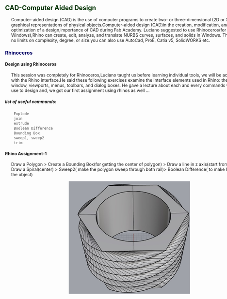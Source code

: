 <div style="width:800px;">

<font color="#003300">

## CAD-Computer Aided Design
</font>
<div align="justify;" style="margin-left:2.5%" style="margin-right:2.5%">

Computer-aided design (CAD) is the use of computer programs to create two- or three-dimensional (2D or 3D) graphical representations of physical objects.Computer-aided design (CAD)in the creation, modification, analysis, or optimization of a design,importance of CAD during Fab Academy.
Luciano suggested to use Rhinoceros(for Windows),Rhino can create, edit, analyze, and translate NURBS curves, surfaces, and solids in Windows. There are no limits on complexity, degree, or size.you can also use AutoCad, ProE, Catia v5, SolidWORKS etc.
</div>
<font color="#000066">

### Rhinoceros
</font>

#### Design using Rhinoceros

<div align="justify;" style="margin-left:2.5%" style="margin-right:2.5%">

This session was completely for Rhinoceros,Luciano taught us before learning individual tools, we will be acquainted with the Rhino interface.He said these following exercises examine the interface elements used in Rhino: the Rhino window, viewports, menus, toolbars, and dialog boxes. He gave a lecture about each and every commands we can use to design and, we got our first assignment using rhinos as well ...
</div>

##### list of useful commands:

<font color="#585858">

```
    Explode
    join
    extrude
    Boolean Difference
    Bounding Box
    sweep1, sweep2
    trim
```
</font>

#### Rhino Assignment-1

<div align="justify;" style="margin-left:2.5%" style="margin-right:2.5%">
 
Draw a Polygon > Create a Bounding Box(for getting the center of polygon) > Draw a line in z axis(start from center)> Draw a Spiral(center) > ​Sweep2( make the polygon sweep through both rail)> Boolean Difference( to make hole inside the object)

<center><img src="img/rhyno/rhino.png" width="400"/></center>

</div>